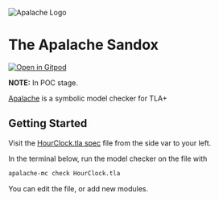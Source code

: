 ![Apalache Logo](https://raw.githubusercontent.com/informalsystems/apalache/unstable/logo-apalache.svg)

# The Apalache Sandox

[![Open in Gitpod](https://gitpod.io/button/open-in-gitpod.svg)](https://gitpod.io/#https://github.com/informalsystems/apalache-sandbox)

**NOTE:** In POC stage.

[Apalache](https://github.com/informalsystems/apalache) is a symbolic model
checker for TLA+

## Getting Started

Visit the [HourClock.tla spec](./HourClock.tla) file from the side var to your
left.

In the terminal below, run the model checker on the file with

```sh
apalache-mc check HourClock.tla
```

You can edit the file, or add new modules.
